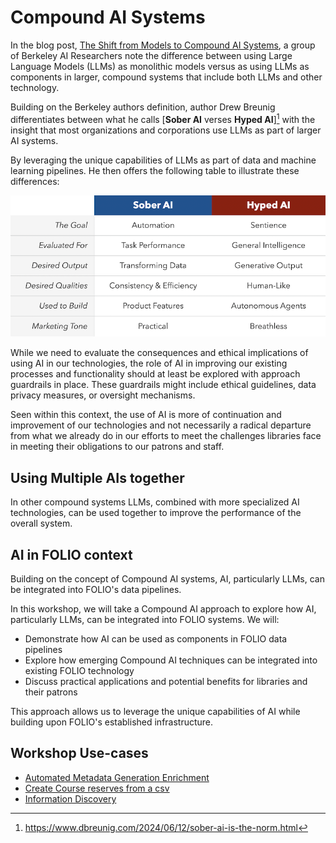 # Compound AI Systems
In the blog post, [The Shift from Models to Compound AI Systems](https://bair.berkeley.edu/blog/2024/02/18/compound-ai-systems/), 
a group of Berkeley AI Researchers note the difference between using Large Language Models (LLMs) 
as monolithic models versus as using LLMs as components in larger, compound systems that include both LLMs and other technology. 

Building on the Berkeley authors definition, author Drew Breunig differentiates between what he calls 
[**Sober AI** verses **Hyped AI**][^SOBER_AI]
with the insight that most organizations and corporations use LLMs as part of larger AI systems.

By leveraging the unique capabilities of LLMs as part of data and machine learning pipelines.
He then offers the following table to illustrate these differences:

![Sober AI verse Hyped AI](sober_vs_hyped.png)

While we need to evaluate the consequences and ethical implications of using AI in our technologies,
the role of AI in improving our existing processes and functionality should at least be explored with
approach guardrails in place. These guardrails might include ethical guidelines, data privacy measures, 
or oversight mechanisms.

Seen within this context, the use of AI is more of continuation and 
improvement of our technologies and not necessarily a radical departure from what we already do in 
our efforts to meet the challenges libraries face in meeting their obligations to our patrons and 
staff.

## Using Multiple AIs together
In other compound systems LLMs, combined with more specialized AI technologies, can be used together
to improve the performance of the overall system. 

## AI in FOLIO context
Building on the concept of Compound AI systems, AI, particularly LLMs, can be integrated into FOLIO's data pipelines. 

In this workshop, we will take a Compound AI approach to explore how AI, particularly LLMs, can be integrated
into FOLIO systems. We will:

- Demonstrate how AI can be used as components in FOLIO data pipelines
- Explore how emerging Compound AI techniques can be integrated into existing FOLIO technology
- Discuss practical applications and potential benefits for libraries and their patrons

This approach allows us to leverage the unique capabilities of AI while building upon FOLIO's established infrastructure.

## Workshop Use-cases
- [Automated Metadata Generation Enrichment](https://github.com/folio-labs/edge-ai/wiki/Automated-Metadata-Generation-Enrichment)
- [Create Course reserves from a csv](https://github.com/folio-labs/edge-ai/wiki/Create-Course-reserves-from-a-csv)
- [Information Discovery](https://github.com/folio-labs/edge-ai/wiki/Information-Discovery)


[^SOBER_AI]: https://www.dbreunig.com/2024/06/12/sober-ai-is-the-norm.html
[^STICKLE_BRICK]: [The Stickle-Brick Approach to Big AI](https://spectrum.ieee.org/large-language-models)
